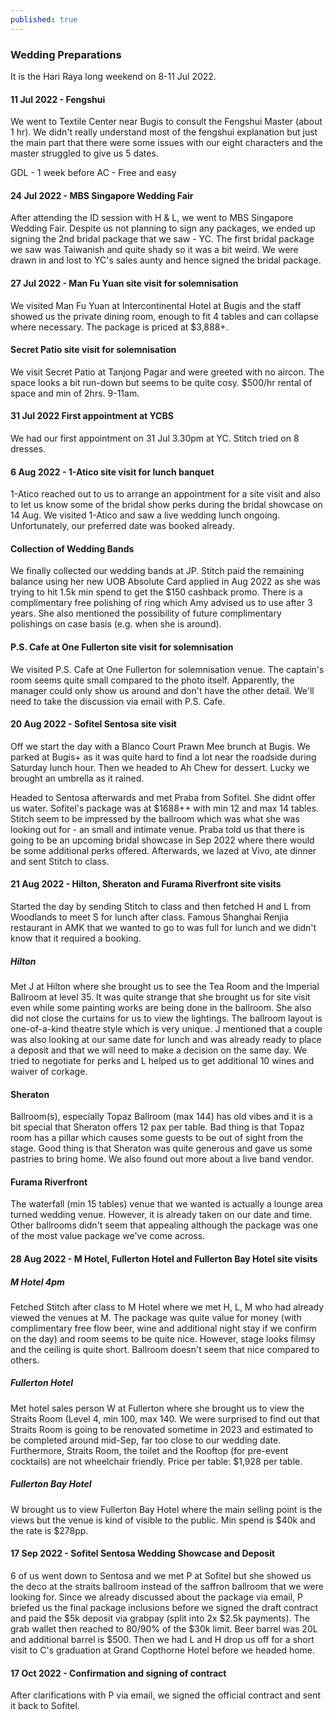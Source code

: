 ```yaml
---
published: true
---
```

### Wedding Preparations

It is the Hari Raya long weekend on 8-11 Jul 2022. 

#### 11 Jul 2022 - Fengshui
We went to Textile Center near Bugis to consult the Fengshui Master (about 1 hr). We didn't really understand most of the fengshui explanation but just the main part that there were some issues with our eight characters and the master struggled to give us 5 dates.

GDL - 1 week before
AC - Free and easy

#### 24 Jul 2022 - MBS Singapore Wedding Fair
After attending the ID session with H & L, we went to MBS Singapore Wedding Fair. Despite us not planning to sign any packages, we ended up signing the 2nd bridal package that we saw - YC. The first bridal package we saw was Taiwanish and quite shady so it was a bit weird. We were drawn in and lost to YC's sales aunty and hence signed the bridal package.

#### 27 Jul 2022 - Man Fu Yuan site visit for solemnisation
We visited Man Fu Yuan at Intercontinental Hotel at Bugis and the staff showed us the private dining room, enough to fit 4 tables and can collapse where necessary. The package is priced at $3,888+.

#### Secret Patio site visit for solemnisation
We visit Secret Patio at Tanjong Pagar and were greeted with no aircon. The space looks a bit run-down but seems to be quite cosy. $500/hr rental of space and min of 2hrs. 9-11am.

#### 31 Jul 2022 First appointment at YCBS
We had our first appointment on 31 Jul 3.30pm at YC. Stitch tried on 8 dresses.

#### 6 Aug 2022 - 1-Atico site visit for lunch banquet
1-Atico reached out to us to arrange an appointment for a site visit and also to let us know some of the bridal show perks during the bridal showcase on 14 Aug. We visited 1-Atico and saw a live wedding lunch ongoing. Unfortunately, our preferred date was booked already.

#### Collection of Wedding Bands
We finally collected our wedding bands at JP. Stitch paid the remaining balance using her new UOB Absolute Card applied in Aug 2022 as she was trying to hit 1.5k min spend to get the $150 cashback promo. There is a complimentary free polishing of ring which Amy advised us to use after 3 years. She also mentioned the possibility of future complimentary polishings on case basis (e.g. when she is around).

#### P.S. Cafe at One Fullerton site visit for solemnisation
We visited P.S. Cafe at One Fullerton for solemnisation venue. The captain's room seems quite small compared to the photo itself. Apparently, the manager could only show us around and don't have the other detail. We'll need to take the discussion via email with P.S. Cafe.

#### 20 Aug 2022 - Sofitel Sentosa site visit
Off we start the day with a Blanco Court Prawn Mee brunch at Bugis. We parked at Bugis+ as it was quite hard to find a lot near the roadside during Saturday lunch hour. Then we headed to Ah Chew for dessert. Lucky we brought an umbrella as it rained.

Headed to Sentosa afterwards and met Praba from Sofitel. She didnt offer us water. Sofitel's package was at $1688++ with min 12 and max 14 tables. Stitch seem to be impressed by the ballroom which was what she was looking out for - an small and intimate venue. Praba told us that there is going to be an upcoming bridal showcase in Sep 2022 where there would be some additional perks offered. Afterwards, we lazed at Vivo, ate dinner and sent Stitch to class.

#### 21 Aug 2022 - Hilton, Sheraton and Furama Riverfront site visits

Started the day by sending Stitch to class and then fetched H and L from Woodlands to meet S for lunch after class. Famous Shanghai Renjia restaurant in AMK that we wanted to go to was full for lunch and we didn't 
know that it required a booking.

##### Hilton
Met J at Hilton where she brought us to see the Tea Room and the Imperial Ballroom at level 35. It was quite strange that she brought us for site visit even while some painting works are being done in the ballroom. She also did not close the curtains for us to view the lightings. The ballroom layout is one-of-a-kind theatre style which is very unique. J mentioned that a couple was also looking at our same date for lunch and was already ready to place a deposit and that we will need to make a decision on the same day. We tried to negotiate for perks and L helped us to get additional 10 wines and waiver of corkage.

#### Sheraton
Ballroom(s), especially Topaz Ballroom (max 144) has old vibes and it is a bit special that Sheraton offers 12 pax per table. Bad thing is that Topaz room has a pillar which causes some guests to be out of sight from the stage. Good thing is that Sheraton was quite generous and gave us some pastries to bring home. We also found out more about a live band vendor.

#### Furama Riverfront
The waterfall (min 15 tables) venue that we wanted is actually a lounge area turned wedding venue. However, it is already taken on our date and time. Other ballrooms didn't seem that appealing although the package was one of the most value package we've come across.

#### 28 Aug 2022 - M Hotel, Fullerton Hotel and Fullerton Bay Hotel site visits

##### M Hotel 4pm
Fetched Stitch after class to M Hotel where we met H, L, M who had already viewed the venues at M. The package was quite value for money (with complimentary free flow beer, wine and additional night stay if we confirm on the day) and room seems to be quite nice. However, stage looks filmsy and the ceiling is quite short. Ballroom doesn't seem that nice compared to others.

##### Fullerton Hotel
Met hotel sales person W at Fullerton where she brought us to view the Straits Room (Level 4, min 100, max 140. We were surprised to find out that Straits Room is going to be renovated sometime in 2023 and estimated to be completed around mid-Sep, far too close to our wedding date. Furthermore, Straits Room, the toilet and the Rooftop (for pre-event cocktails) are not wheelchair friendly. Price per table: $1,928 per table.

##### Fullerton Bay Hotel
W brought us to view Fullerton Bay Hotel where the main selling point is the views but the venue is kind of visible to the public. Min spend is $40k and the rate is $278pp.

#### 17 Sep 2022 - Sofitel Sentosa Wedding Showcase and Deposit
6 of us went down to Sentosa and we met P at Sofitel but she showed us the deco at the straits ballroom instead of the saffron ballroom that we were looking for. Since we already discussed about the package via email, P briefed us the final package inclusions before we signed the draft contract and paid the $5k deposit via grabpay (split into 2x $2.5k payments). The grab wallet then reached to 80/90% of the $30k limit. Beer barrel was 20L and additional barrel is $500. Then we had L and H drop us off for a short visit to C's graduation at Grand Copthorne Hotel before we headed home.

#### 17 Oct 2022 - Confirmation and signing of contract
After clarifications with P via email, we signed the official contract and sent it back to Sofitel.